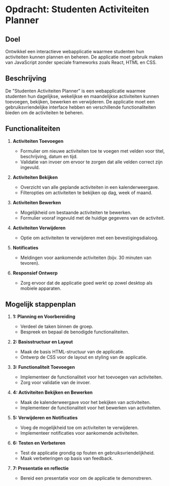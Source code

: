 # Opdracht: Studenten Activiteiten Planner

## Doel
Ontwikkel een interactieve webapplicatie waarmee studenten hun activiteiten kunnen plannen en beheren. De applicatie moet gebruik maken van JavaScript zonder speciale frameworks zoals React, HTML en CSS.

## Beschrijving
De "Studenten Activiteiten Planner" is een webapplicatie waarmee studenten hun dagelijkse, wekelijkse en maandelijkse activiteiten kunnen toevoegen, bekijken, bewerken en verwijderen. De applicatie moet een gebruiksvriendelijke interface hebben en verschillende functionaliteiten bieden om de activiteiten te beheren.

## Functionaliteiten
1. **Activiteiten Toevoegen**
   - Formulier om nieuwe activiteiten toe te voegen met velden voor titel, beschrijving, datum en tijd.
   - Validatie van invoer om ervoor te zorgen dat alle velden correct zijn ingevuld.

2. **Activiteiten Bekijken**
   - Overzicht van alle geplande activiteiten in een kalenderweergave.
   - Filteropties om activiteiten te bekijken op dag, week of maand.

3. **Activiteiten Bewerken**
   - Mogelijkheid om bestaande activiteiten te bewerken.
   - Formulier vooraf ingevuld met de huidige gegevens van de activiteit.

4. **Activiteiten Verwijderen**
   - Optie om activiteiten te verwijderen met een bevestigingsdialoog.

5. **Notificaties**
   - Meldingen voor aankomende activiteiten (bijv. 30 minuten van tevoren).

6. **Responsief Ontwerp**
   - Zorg ervoor dat de applicatie goed werkt op zowel desktop als mobiele apparaten.

## Mogelijk stappenplan
1. **1: Planning en Voorbereiding**
   - Verdeel de taken binnen de groep.
   - Bespreek en bepaal de benodigde functionaliteiten.

2. **2: Basisstructuur en Layout**
   - Maak de basis HTML-structuur van de applicatie.
   - Ontwerp de CSS voor de layout en styling van de applicatie.

3. **3: Functionaliteit Toevoegen**
   - Implementeer de functionaliteit voor het toevoegen van activiteiten.
   - Zorg voor validatie van de invoer.

4. **4: Activiteiten Bekijken en Bewerken**
   - Maak de kalenderweergave voor het bekijken van activiteiten.
   - Implementeer de functionaliteit voor het bewerken van activiteiten.

5. **5: Verwijderen en Notificaties**
   - Voeg de mogelijkheid toe om activiteiten te verwijderen.
   - Implementeer notificaties voor aankomende activiteiten.

6. **6: Testen en Verbeteren**
   - Test de applicatie grondig op fouten en gebruiksvriendelijkheid.
   - Maak verbeteringen op basis van feedback.

7. **7: Presentatie en reflectie**
   - Bereid een presentatie voor om de applicatie te demonstreren.
